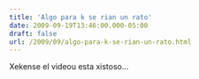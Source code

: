 ```yaml
---
title: 'Algo para k se rian un rato'
date: 2009-09-19T13:46:00.000-05:00
draft: false
url: /2009/09/algo-para-k-se-rian-un-rato.html
---
```


Xekense el videou esta xistoso...  
  
<object width="425" height="344">
<param name="movie" value="http://www.youtube.com/v/WhwbxEfy7fg&amp;hl=es&amp;fs=1&amp;">
<param name="allowFullScreen" value="true">
<param name="allowscriptaccess" value="always">
<embed src="http://www.youtube.com/v/WhwbxEfy7fg&amp;hl=es&amp;fs=1&amp;" type="application/x-shockwave-flash" allowscriptaccess="always" allowfullscreen="true" width="425" height="344">
</object>